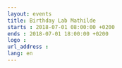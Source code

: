 ```yaml
---
layout: events
title: Birthday Lab Mathilde
starts : 2018-07-01 08:00:00 +0200
ends : 2018-07-01 18:00:00 +0200
logo :
url_address :
lang: en
---
```

